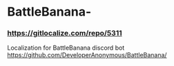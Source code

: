 # BattleBanana-
### https://gitlocalize.com/repo/5311

Localization for BattleBanana discord bot
https://github.com/DeveloperAnonymous/BattleBanana/

